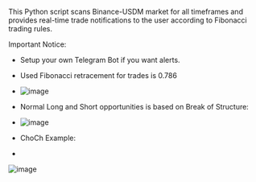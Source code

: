 This Python script scans Binance-USDM market for all timeframes and provides real-time trade notifications to the user according to Fibonacci trading rules.

Important Notice:
- Setup your own Telegram Bot if you want alerts.


  
- Used Fibonacci retracement for trades is 0.786
- 
  ![image](https://github.com/AlgoXTrader/Fibonacci-Trade-Finder/assets/151068288/ce31aaa1-ca70-4c2c-b5d2-25fa801f1972)



- Normal Long and Short opportunities is based on Break of Structure:
- 
  ![image](https://github.com/AlgoXTrader/Fibonacci-Trade-Finder/assets/151068288/8fe33f86-2640-43fe-9f98-f13bd7a7c29c)




- ChoCh Example:
- 
![image](https://github.com/AlgoXTrader/Fibonacci-Trade-Finder/assets/151068288/c2c77b3a-7f03-48c1-b2dd-1bb3687a8576)




  

